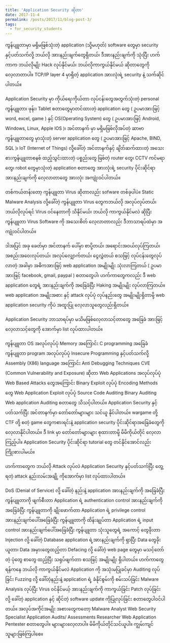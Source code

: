 ```yaml
---
title: 'Application Security ဆိုတာ'
date: 2017-11-4
permalink: /posts/2017/11/blog-post-3/
tags:
  - for_security_students
---
```

ကွန်ပျူတာမှာ မရှိမဖြစ်သုံးတဲ့ application (သို့မဟုတ်) software တွေမှာ security နှင့်ပတ်သက်လို့ ဘယ်လို အားနည်းချက်တွေရှိတယ်၊ ဒီအားနည်းချက်ကို သုံးပြီး ဟက်ကာက ဘယ်လိုမျိုး Hack လုပ်နိုင်မယ်၊ ဘယ်လိုကာကွယ်နိုင်မယ် ဆိုတာတွေကို လေ့လာတာပါ။ TCP/IP layer 4 မှာရှိတဲ့ application အားလုံးရဲ့ security နဲ့ သက်ဆိုင်ပါတယ်။

Application Security မှာ ကိုယ်ရေးကိုယ်တာ လုပ်ငန်းတွေအတွက်သုံးတဲ့ personal ကွန်ပျူတာ၊ ဖုန်း၊ Tablet စတာတွေမှာတင်ထားတဲ့ application တွေ ( ဥပမာအားဖြင့် word, excel, game ) နှင့် OS(Operating System) တွေ ( ဥပမာအားဖြင့် Android, Windows, Linux, Apple IOS )၊ အင်တာနက် မှာ မရှိမဖြစ်လိုအပ်တဲ့ ဆာဗာ ကွန်ပျူတာတွေ မှာသုံးတဲ့ server application တွေ ( ဥပမာအားဖြင့် Apache, BIND, SQL )၊ IoT (Internet of Things) လို့ခေါ်တဲ့ အင်တာနက်နှင့် ချိတ်ဆက်ထားတဲ့ အသေးစားကွန်ပျူတာစနစ် ထည့်သွင်းထားတဲ့ ပစ္စည်းတွေ ဖြစ်တဲ့ router တွေ၊ CCTV ကင်မရာတွေ၊ robot တွေမှာသုံးတဲ့ application စတာတွေ အားလုံးရဲ့ security ပိုင်းဆိုင်ရာ အားနည်းချက်ကို လေ့လာတာတွေ အားလုံး အကျုံး၀င်ပါတယ်။

တစ်ကယ်တန်းတော့ ကွန်ပျူတာ Virus ဆိုတာလည်း sofware တစ်ခုပါပဲ။ Static Malware Analysis လို့ခေါ်တဲ့ ကွန်ပျူတာ Virus တွေကဘယ်လို အလုပ်လုပ်တယ်၊ ဘယ်လိုလုပ်ရင် Virus ၀င်နေတာကို သိနိုင်မယ်၊ ဘယ်လို ကာကွယ်နိုင်မလဲ ဆိုပြီး ကွန်ပျူတာ Virus Software ကို အသေးစိတ် လေ့လာတာလည်း ဒီဘာသာရပ်ထဲမှာ အကျုံး၀င်ပါတယ်။

ဒါအပြင် အခု ခေတ်မှာ အင်တာနက် ပေါ်မှာ စာပို့တယ်၊ အရောင်းအ၀ယ်လုပ်ကြတယ်၊ အစည်းအဝေးလုပ်တယ်၊ အလုပ်လျှောက်တယ်၊ ငွေလွှဲတယ် စသဖြင့် လုပ်ငန်းတွေလုပ်လာတဲ့ အခါမှာ အဓိကအားဖြင့် web application အမျိုးမျိုး သုံးလာကြတယ် ( ဥပမာအားဖြင့် facebook, gmail, paypal ) စတာတွေပါ၊ ဟက်ကာတွေကလည်း ဒီ web application တွေရဲ့ အားနည်းချက်ကို အခြေခံပြီး Haking အမျိုးမျိုး လုပ်လာကြတယ်။ web application အမျိုးအစား နှင့် attack လုပ်ပုံ လုပ်နည်းတွေ အမျိုးမျိုးရှိတာမို့ web application security ကိုပဲ အထူးပြု လေ့လာသူတွေလည်းရှိတယ်။

Application Security ဘာသာရပ်မှာ မသိမဖြစ်လေ့လာသင့်တာတွေ
အခြေခံ အားဖြင့် လေ့လာသင့်တွေကို အောက်မှာ list လုပ်ထားပါတယ်။

ကွန်ပျူတာ OS အလုပ်လုပ်ပုံ
Memory အကြောင်း
C programming အခြေခံ
ကွန်ပျူတာ program အလုပ်လုပ်ပုံ
Insecure Programming နှင့်ပတ်သက်လို့
Assembly (X86) language အကြောင်း
Anti Debugging Techniques
CVE (Common Vulnerability and Exposure) ဆိုတာ
Web Applications အလုပ်လုပ်ပုံ
Web Based Attacks တွေအကြောင်း
Binary Exploit လုပ်ပုံ
Encoding Methods တွေ
Web Application Exploit လုပ်ပုံ
Source Code Auditing
Binary Auditing
Web application Auditing စတာတွေ သိသင့်ပါတယ်။
Application Security နှင့်ပတ်သက်ပြီး အင်တာနက်မှာ တော်တော်များများ သင်ယူ နိုင်ပါတယ်။ wargame တို့ CTF တို့ စတဲ့ game တွေကစားရင်းနဲ့ application security ပိုင်းဆိုင်ရာအခြေခံတွေကို လေ့လာနိုင်ပါတယ်။ ဒီ link မှာ တော်တော်များများ စုထားတာမို့ မိမိကိုယ်တိုင် လေ့လာကြည့်ပါ။ Application Security ပိုင်းဆိုင်ရာ tutorial တွေ တင်နိုင်အောင်လည်းကြိုးစားပါမယ်။

ဟက်ကာတွေက ဘယ်လို Attack လုပ်လဲ
Application Security နှင့်ပတ်သက်ပြီး တွေ့ရတဲ့ attack နည်းလမ်းအချို့ ကိုအောက်မှာ list လုပ်ထားပါတယ်။

DoS (Denial of Service) လို့ ခေါ်တဲ့ နည်းနဲ့ application အားနည်းချက်ကို အခြေခံပြီး ကွန်ပျူတာကို ဖျက်စီးတာ
Application ရဲ့ authentication control အားနည်းချက်ကို အခြေခံပြီး ကွန်ပျူတာကို ချိုးဖောက်တာ
Application ရဲ့ privilege control အားနည်းချက်ပေါ်အခြေခံပြီး ကွန်ပျူတာကို ထိန်းချုပ်တာ
Application ရဲ့ input control အားနည်းချက်ပေါ်အခြေခံပြီး ကွန်ပျူတာ သုံးသူတွေရဲ့ အကောင့် တွေခိုးတာ
Injection လို့ ခေါ်တဲ့ Database application ရဲ့အားနည်းချက်ကို ရှာပြီး Data တွေခိုးယူတာ၊ Data အမှားတွေထည့်တာ
Defacing လို့ ခေါ်တဲ့ web page တွေမှာ မသင့်တော်တဲ့ ပုံတွေ စာတွေ ထည့်ပြီး သရုပ်ဖျက်တာ စသဖြင့် အမျိုးမျိုး ရှိပါတယ်။
ဟက်ကာတွေ ရန်ကနေ ဘယ်လို ကာကွယ်နိုင်မလဲ
Application ကို အသုံးမပြုခင်မှာ Auditing လုပ်ခြင်း
Fuzzing လို့ ခေါ်တဲ့နည်းနဲ့ application ရဲ့ ခံနိုင်စွမ်းကို စမ်းသပ်ခြင်း
Malware Analysis လုပ်ပြီး Virus ၀င်နိုင်မယ့် အားနည်းချက်ကို ကာကွယ်ခြင်း
Patch လုပ်ခြင်းလို့ ခေါ်တဲ့ application နှင့် ဆိုင်တဲ့ software update ကိုပြုလုပ်ခြင်း စတာတွေပါ၀င်ပါတယ်။
အလုပ်အကိုင်အမျိုး အစားတွေကတော့
Malware Analyst
Web Security Specialist
Application Audits/ Assessments
Researcher
Web Application Pentester စတာတွေပါ။
များများလေ့လာပါ။ မိမိကိုယ်တိုင်သင်ယူပါ။ ကျွမ်းကျင်သူများဖြစ်ကြပါစေ။
